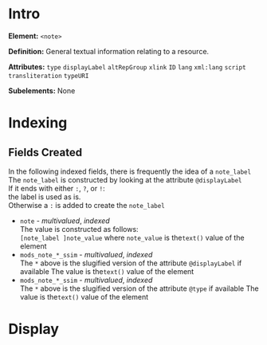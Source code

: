 # Intro
**Element:** ```<note>```

**Definition:** General textual information relating to a resource.

**Attributes:**
```type```
```displayLabel```
```altRepGroup```
```xlink```
```ID```
```lang```
```xml:lang```
```script```
```transliteration```
```typeURI```

**Subelements:** None

# Indexing

## Fields Created
In the following indexed fields, there is frequently the idea of a ```note_label```  
The ```note_label``` is constructed by looking at the attribute ```@displayLabel```  
If it ends with either ```:```, ```?```, or ```!```:  
the label is used as is.  
Otherwise a ```:``` is added to create the ```note_label```

* ```note``` - *multivalued*, *indexed*  
The value is constructed as follows:  
```[note_label ]note_value```
where ```note_value``` is the```text()``` value of the element
* ```mods_note_*_ssim``` - *multivalued*, *indexed*  
The ```*``` above is the slugified version of the attribute ```@displayLabel``` if available
The value is the```text()``` value of the element
* ```mods_note_*_ssim``` - *multivalued*, *indexed*  
The ```*``` above is the slugified version of the attribute ```@type``` if available
The value is the```text()``` value of the element

# Display
